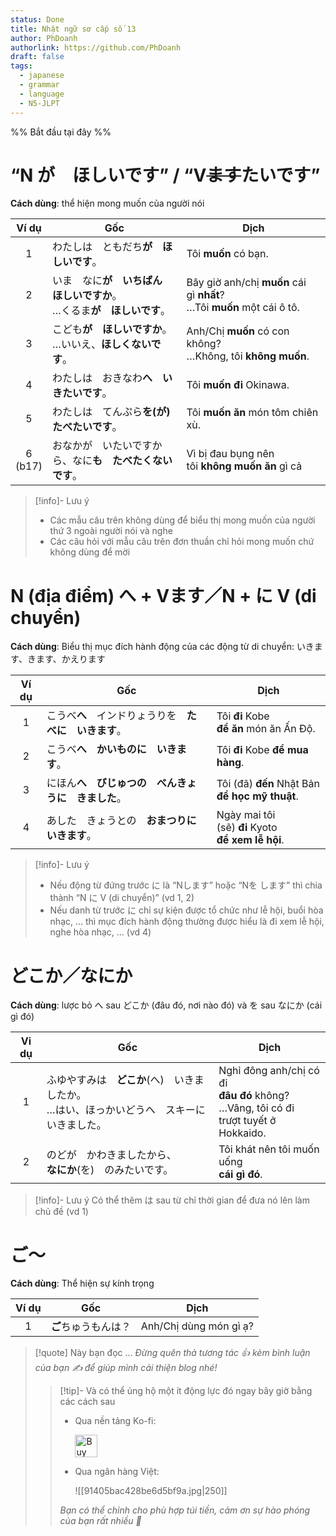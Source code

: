 ```yaml
---
status: Done
title: Nhật ngữ sơ cấp số 13
author: PhDoanh
authorlink: https://github.com/PhDoanh
draft: false
tags:
  - japanese
  - grammar
  - language
  - N5-JLPT
---
```

%% Bắt đầu tại đây %%
# “N が　ほしいです” / “V~~ます~~たいです”
**Cách dùng**: thể hiện mong muốn của người nói

|    Ví dụ     | Gốc                                                                         | Dịch                                                                       |
|:------------:| --------------------------------------------------------------------------- | -------------------------------------------------------------------------- |
|      1       | わたしは　ともだち**が　ほしいです**。                                      | Tôi **muốn** có bạn.                                                       |
|      2       | いま　なに**が　いちばん　ほしいですか**。  <br>…くるま**が　ほしいです**。 | Bây giờ anh/chị **muốn** cái gì **nhất**?  <br>…Tôi **muốn** một cái ô tô. |
|      3       | こども**が　ほしいですか**。  <br>…いいえ、**ほしくないです**。             | Anh/Chị **muốn** có con không?  <br>…Không, tôi **không muốn**.            |
|      4       | わたしは　おきなわ**へ　いきたいです**。                                    | Tôi **muốn đi** Okinawa.                                                   |
|      5       | わたしは　てんぷら**を(が)　たべたいです**。                                | Tôi **muốn ăn** món tôm chiên xù.                                          |
| 6  <br>(b17) | おなかが　いたいですから、なに**も　たべたくないです**。                    | Vì bị đau bụng nên tôi **không muốn ăn** gì cả                             |

> [!info]- Lưu ý
> - Các mẫu câu trên không dùng để biểu thị mong muốn của người thứ 3 ngoài người nói và nghe
> - Các câu hỏi với mẫu câu trên đơn thuần chỉ hỏi mong muốn chứ không dùng để mời

# N (địa điểm) へ + Vます／N + に V (di chuyển)
**Cách dùng**: Biểu thị mục đích hành động của các động từ di chuyển: いきます、きます、かえります

| Ví dụ | Gốc                                                    | Dịch                                                   |
|:-----:| ------------------------------------------------------ | ------------------------------------------------------ |
|   1   | こうべ**へ**　インドりょうりを　**たべに　いきます**。 | Tôi **đi** Kobe  <br>**để ăn** món ăn Ấn Độ.           |
|   2   | こうべ**へ**　**かいものに　いきます**。               | Tôi **đi** Kobe **để mua hàng**.                       |
|   3   | にほん**へ**　**びじゅつの　べんきょうに　きました**。 | Tôi (đã) **đến** Nhật Bản  <br>**để học mỹ thuật**.    |
|   4   | あした　きょうとの　**おまつりに　いきます**。         | Ngày mai tôi (sẽ) **đi** Kyoto  <br>**để xem lễ hội**. |

> [!info]- Lưu ý
> - Nếu động từ đứng trước に là “Nします” hoặc “Nを します” thì chia thành “N に V (di chuyển)” (vd 1, 2)
> - Nếu danh từ trước に chỉ sự kiện được tổ chức như lễ hội, buổi hòa nhạc, … thì mục đích hành động thường được hiểu là đi xem lễ hội, nghe hòa nhạc, … (vd 4)

# どこか／なにか
**Cách dùng**: lược bỏ へ sau どこか (đâu đó, nơi nào đó) và を sau なにか (cái gì đó)

| Vi dụ | Gốc                                                                                             | Dịch                                                                                              |
|:-----:| ----------------------------------------------------------------------------------------------- | ------------------------------------------------------------------------------------------------- |
|   1   | ふゆやすみは　**どこか**(へ)　いきましたか。  <br>…はい、ほっかいどうへ　スキーに　いきました。 | Nghỉ đông anh/chị có đi  <br>**đâu đó** không?  <br>…Vâng, tôi có đi  <br>trượt tuyết ở Hokkaido. |
|   2   | のどが　かわきましたから、  <br>**なにか**(を)　のみたいです。                                  | Tôi khát nên tôi muốn uống  <br>**cái gì đó**.                                                    |

> [!info]- Lưu ý
> Có thể thêm は sau từ chỉ thời gian để đưa nó lên làm chủ đề (vd 1)

# ご～
**Cách dùng**: Thể hiện sự kính trọng

| Ví dụ | Gốc                  | Dịch                   |
|:-----:| -------------------- | ---------------------- |
|   1   | **ご**ちゅうもんは？ | Anh/Chị dùng món gì ạ? |

> [!quote] Này bạn đọc ...
> *Đừng quên thả tương tác 👍 kèm bình luận của bạn ✍️ để giúp mình cải thiện blog nhé!* 
> > [!tip]- Và có thể ủng hộ một ít động lực đó ngay bây giờ bằng các cách sau
> > - Qua nền tảng Ko-fi:
> > 
> >   <a href='https://ko-fi.com/M4M111S8CI' target='_blank'><img height='36' style='border:0px;height:36px;' src='https://storage.ko-fi.com/cdn/kofi3.png?v=3' border='0' alt='Buy Me a Coffee at ko-fi.com' /></a>
> > - Qua ngân hàng Việt:
> >   
> >   ![[91405bac428be6d5bf9a.jpg|250]]
> > 
> > *Bạn có thể chỉnh cho phù hợp túi tiền, cảm ơn sự hào phóng của bạn rất nhiều 🥰*
